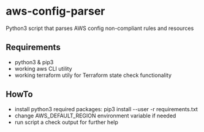 # aws-config-parser

Python3 script that parses AWS config non-compliant rules and resources

## Requirements
- python3 & pip3
- working aws CLI utility
- working terraform utily for Terraform state check functionality

## HowTo
- install python3 required packages:  pip3 install --user -r requirements.txt
- change AWS_DEFAULT_REGION environment variable if needed
- run script a check output for further help
